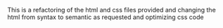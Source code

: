 This is a refactoring of the html and css files provided and changing the html from syntax to semantic as requested and optimizing css code 
